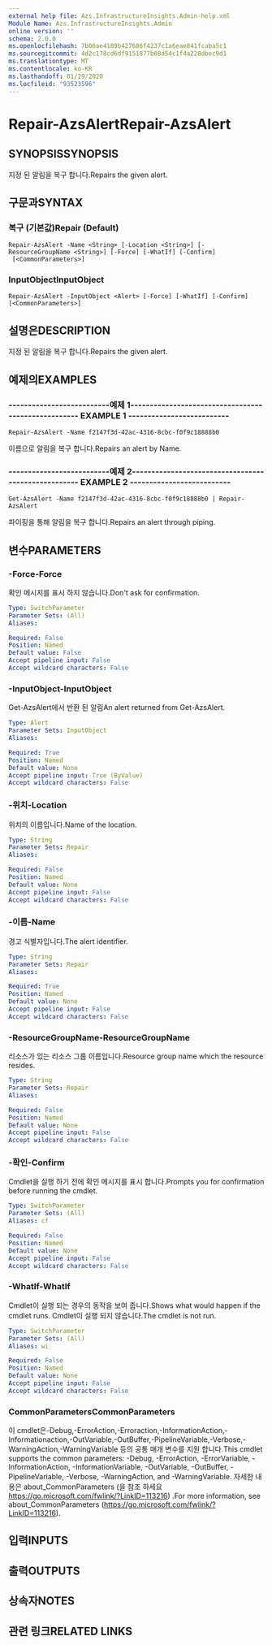```yaml
---
external help file: Azs.InfrastructureInsights.Admin-help.xml
Module Name: Azs.InfrastructureInsights.Admin
online version: ''
schema: 2.0.0
ms.openlocfilehash: 7b06ae4189b427686f4237c1a6eae841fcaba5c1
ms.sourcegitcommit: 4d2c178cd6df9151877b08d54c1f4a228dbec9d1
ms.translationtype: MT
ms.contentlocale: ko-KR
ms.lasthandoff: 01/29/2020
ms.locfileid: "93523596"
---
```

# <span data-ttu-id="fd263-101">Repair-AzsAlert</span><span class="sxs-lookup"><span data-stu-id="fd263-101">Repair-AzsAlert</span></span>

## <span data-ttu-id="fd263-102">SYNOPSIS</span><span class="sxs-lookup"><span data-stu-id="fd263-102">SYNOPSIS</span></span>
<span data-ttu-id="fd263-103">지정 된 알림을 복구 합니다.</span><span class="sxs-lookup"><span data-stu-id="fd263-103">Repairs the given alert.</span></span>

## <span data-ttu-id="fd263-104">구문과</span><span class="sxs-lookup"><span data-stu-id="fd263-104">SYNTAX</span></span>

### <span data-ttu-id="fd263-105">복구 (기본값)</span><span class="sxs-lookup"><span data-stu-id="fd263-105">Repair (Default)</span></span>
```
Repair-AzsAlert -Name <String> [-Location <String>] [-ResourceGroupName <String>] [-Force] [-WhatIf] [-Confirm]
 [<CommonParameters>]
```

### <span data-ttu-id="fd263-106">InputObject</span><span class="sxs-lookup"><span data-stu-id="fd263-106">InputObject</span></span>
```
Repair-AzsAlert -InputObject <Alert> [-Force] [-WhatIf] [-Confirm] [<CommonParameters>]
```

## <span data-ttu-id="fd263-107">설명은</span><span class="sxs-lookup"><span data-stu-id="fd263-107">DESCRIPTION</span></span>
<span data-ttu-id="fd263-108">지정 된 알림을 복구 합니다.</span><span class="sxs-lookup"><span data-stu-id="fd263-108">Repairs the given alert.</span></span>

## <span data-ttu-id="fd263-109">예제의</span><span class="sxs-lookup"><span data-stu-id="fd263-109">EXAMPLES</span></span>

### <span data-ttu-id="fd263-110">--------------------------예제 1--------------------------</span><span class="sxs-lookup"><span data-stu-id="fd263-110">-------------------------- EXAMPLE 1 --------------------------</span></span>
```
Repair-AzsAlert -Name f2147f3d-42ac-4316-8cbc-f0f9c18888b0
```

<span data-ttu-id="fd263-111">이름으로 알림을 복구 합니다.</span><span class="sxs-lookup"><span data-stu-id="fd263-111">Repairs an alert by Name.</span></span>

### <span data-ttu-id="fd263-112">--------------------------예제 2--------------------------</span><span class="sxs-lookup"><span data-stu-id="fd263-112">-------------------------- EXAMPLE 2 --------------------------</span></span>
```
Get-AzsAlert -Name f2147f3d-42ac-4316-8cbc-f0f9c18888b0 | Repair-AzsAlert
```

<span data-ttu-id="fd263-113">파이핑을 통해 알림을 복구 합니다.</span><span class="sxs-lookup"><span data-stu-id="fd263-113">Repairs an alert through piping.</span></span>

## <span data-ttu-id="fd263-114">변수</span><span class="sxs-lookup"><span data-stu-id="fd263-114">PARAMETERS</span></span>

### <span data-ttu-id="fd263-115">-Force</span><span class="sxs-lookup"><span data-stu-id="fd263-115">-Force</span></span>
<span data-ttu-id="fd263-116">확인 메시지를 표시 하지 않습니다.</span><span class="sxs-lookup"><span data-stu-id="fd263-116">Don't ask for confirmation.</span></span>

```yaml
Type: SwitchParameter
Parameter Sets: (All)
Aliases: 

Required: False
Position: Named
Default value: False
Accept pipeline input: False
Accept wildcard characters: False
```

### <span data-ttu-id="fd263-117">-InputObject</span><span class="sxs-lookup"><span data-stu-id="fd263-117">-InputObject</span></span>
<span data-ttu-id="fd263-118">Get-AzsAlert에서 반환 된 알림</span><span class="sxs-lookup"><span data-stu-id="fd263-118">An alert returned from Get-AzsAlert.</span></span>

```yaml
Type: Alert
Parameter Sets: InputObject
Aliases: 

Required: True
Position: Named
Default value: None
Accept pipeline input: True (ByValue)
Accept wildcard characters: False
```

### <span data-ttu-id="fd263-119">-위치</span><span class="sxs-lookup"><span data-stu-id="fd263-119">-Location</span></span>
<span data-ttu-id="fd263-120">위치의 이름입니다.</span><span class="sxs-lookup"><span data-stu-id="fd263-120">Name of the location.</span></span>

```yaml
Type: String
Parameter Sets: Repair
Aliases: 

Required: False
Position: Named
Default value: None
Accept pipeline input: False
Accept wildcard characters: False
```

### <span data-ttu-id="fd263-121">-이름</span><span class="sxs-lookup"><span data-stu-id="fd263-121">-Name</span></span>
<span data-ttu-id="fd263-122">경고 식별자입니다.</span><span class="sxs-lookup"><span data-stu-id="fd263-122">The alert identifier.</span></span>

```yaml
Type: String
Parameter Sets: Repair
Aliases: 

Required: True
Position: Named
Default value: None
Accept pipeline input: False
Accept wildcard characters: False
```

### <span data-ttu-id="fd263-123">-ResourceGroupName</span><span class="sxs-lookup"><span data-stu-id="fd263-123">-ResourceGroupName</span></span>
<span data-ttu-id="fd263-124">리소스가 있는 리소스 그룹 이름입니다.</span><span class="sxs-lookup"><span data-stu-id="fd263-124">Resource group name which the resource resides.</span></span>

```yaml
Type: String
Parameter Sets: Repair
Aliases: 

Required: False
Position: Named
Default value: None
Accept pipeline input: False
Accept wildcard characters: False
```

### <span data-ttu-id="fd263-125">-확인</span><span class="sxs-lookup"><span data-stu-id="fd263-125">-Confirm</span></span>
<span data-ttu-id="fd263-126">Cmdlet을 실행 하기 전에 확인 메시지를 표시 합니다.</span><span class="sxs-lookup"><span data-stu-id="fd263-126">Prompts you for confirmation before running the cmdlet.</span></span>

```yaml
Type: SwitchParameter
Parameter Sets: (All)
Aliases: cf

Required: False
Position: Named
Default value: None
Accept pipeline input: False
Accept wildcard characters: False
```

### <span data-ttu-id="fd263-127">-WhatIf</span><span class="sxs-lookup"><span data-stu-id="fd263-127">-WhatIf</span></span>
<span data-ttu-id="fd263-128">Cmdlet이 실행 되는 경우의 동작을 보여 줍니다.</span><span class="sxs-lookup"><span data-stu-id="fd263-128">Shows what would happen if the cmdlet runs.</span></span>
<span data-ttu-id="fd263-129">Cmdlet이 실행 되지 않습니다.</span><span class="sxs-lookup"><span data-stu-id="fd263-129">The cmdlet is not run.</span></span>

```yaml
Type: SwitchParameter
Parameter Sets: (All)
Aliases: wi

Required: False
Position: Named
Default value: None
Accept pipeline input: False
Accept wildcard characters: False
```

### <span data-ttu-id="fd263-130">CommonParameters</span><span class="sxs-lookup"><span data-stu-id="fd263-130">CommonParameters</span></span>
<span data-ttu-id="fd263-131">이 cmdlet은-Debug,-ErrorAction,-Erroraction,-InformationAction,-Informationaction,-OutVariable,-OutBuffer,-PipelineVariable,-Verbose,-WarningAction,-WarningVariable 등의 공통 매개 변수를 지원 합니다.</span><span class="sxs-lookup"><span data-stu-id="fd263-131">This cmdlet supports the common parameters: -Debug, -ErrorAction, -ErrorVariable, -InformationAction, -InformationVariable, -OutVariable, -OutBuffer, -PipelineVariable, -Verbose, -WarningAction, and -WarningVariable.</span></span> <span data-ttu-id="fd263-132">자세한 내용은 about_CommonParameters (을 참조 하세요 https://go.microsoft.com/fwlink/?LinkID=113216) .</span><span class="sxs-lookup"><span data-stu-id="fd263-132">For more information, see about_CommonParameters (https://go.microsoft.com/fwlink/?LinkID=113216).</span></span>

## <span data-ttu-id="fd263-133">입력</span><span class="sxs-lookup"><span data-stu-id="fd263-133">INPUTS</span></span>

## <span data-ttu-id="fd263-134">출력</span><span class="sxs-lookup"><span data-stu-id="fd263-134">OUTPUTS</span></span>

## <span data-ttu-id="fd263-135">상속자</span><span class="sxs-lookup"><span data-stu-id="fd263-135">NOTES</span></span>

## <span data-ttu-id="fd263-136">관련 링크</span><span class="sxs-lookup"><span data-stu-id="fd263-136">RELATED LINKS</span></span>

